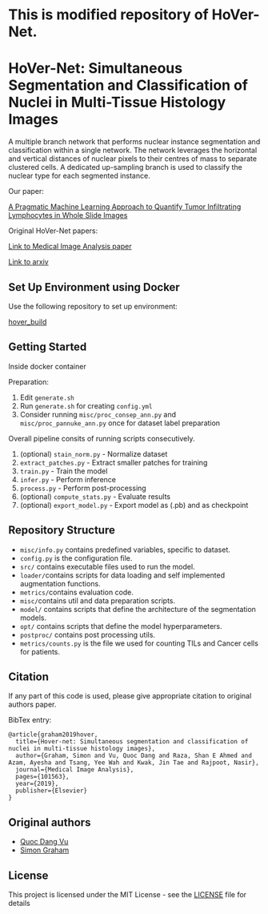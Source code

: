 # This is modified repository of HoVer-Net.

# HoVer-Net: Simultaneous Segmentation and Classification of Nuclei in Multi-Tissue Histology Images

A multiple branch network that performs nuclear instance segmentation and classification within a single network. The network leverages the horizontal and vertical distances of nuclear pixels to their centres of mass to separate clustered cells. A dedicated up-sampling branch is used to classify the nuclear type for each segmented instance. <br />

Our paper:

[A Pragmatic Machine Learning Approach to Quantify Tumor Infiltrating Lymphocytes in Whole Slide Images](https://arxiv.org/abs/2202.06590)

Original HoVer-Net papers:

[Link to Medical Image Analysis paper](https://www.sciencedirect.com/science/article/abs/pii/S1361841519301045?via%3Dihub) 

[Link to arxiv](https://arxiv.org/abs/1812.06499v4)


## Set Up Environment using Docker

Use the following repository to set up environment:

[hover_build](https://github.com/uit-hdl/hover_build)


## Getting Started

Inside docker container

Preparation:
1. Edit `generate.sh` 
2. Run `generate.sh` for creating `config.yml`
3. Consider running  `misc/proc_consep_ann.py` and `misc/proc_pannuke_ann.py` once for dataset label preparation

Overall pipeline consits of running scripts consecutively.
1. (optional) `stain_norm.py` - Normalize dataset
2. `extract_patches.py` - Extract smaller patches for training
3. `train.py` - Train the model
4. `infer.py` - Perform inference
5. `process.py` - Perform post-processing
6. (optional) `compute_stats.py` - Evaluate results
7. (optional) `export_model.py` - Export model as (.pb) and as checkpoint


## Repository Structure

- `misc/info.py` contains predefined variables, specific to dataset.
- `config.py` is the configuration file.
- `src/` contains executable files used to run the model.
- `loader/`contains scripts for data loading and self implemented augmentation functions.
- `metrics/`contains evaluation code. 
- `misc/`contains util and data preparation scripts. 
- `model/` contains scripts that define the architecture of the segmentation models. 
- `opt/` contains scripts that define the model hyperparameters. 
- `postproc/` contains post processing utils. 
- `metrics/counts.py` is the file we used for counting TILs and Cancer cells for patients.


## Citation

If any part of this code is used, please give appropriate citation to original authors paper. <br />

BibTex entry: <br />
```
@article{graham2019hover,
  title={Hover-net: Simultaneous segmentation and classification of nuclei in multi-tissue histology images},
  author={Graham, Simon and Vu, Quoc Dang and Raza, Shan E Ahmed and Azam, Ayesha and Tsang, Yee Wah and Kwak, Jin Tae and Rajpoot, Nasir},
  journal={Medical Image Analysis},
  pages={101563},
  year={2019},
  publisher={Elsevier}
}
```


## Original authors

* [Quoc Dang Vu](https://github.com/vqdang)
* [Simon Graham](https://github.com/simongraham)


## License

This project is licensed under the MIT License - see the [LICENSE](LICENSE) file for details
